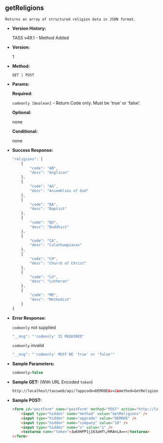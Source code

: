**getReligions**
----
	Returns an array of structured religion data in JSON format.
	
* **Version History:**

	TASS v49.1 - Method Added

* **Version:**

	1

* **Method:**

	`GET | POST`
  
* **Params:**

   **Required:**
 
	`codeonly [boolean]` - Return Code only. Must be 'true' or 'false'.                    

   **Optional:**

	none

   **Conditional:**

	none

* **Success Response:**

    ```javascript
    "religions": [
		{
			"code": "AN",
			"desc": "Anglican"
		},
		{
			"code": "AG",
			"desc": "Assemblies of God"
		},
		{
			"code": "BA",
			"desc": "Baptist"
		},
		{
			"code": "BU",
			"desc": "Buddhist"
		},
		{
			"code": "CA",
			"desc": "Calathumpianxx"
		},
		{
			"code": "CH",
			"desc": "Church of Christ"
		},
		{
			"code": "LU",
			"desc": "Lutheran"
		},
		{
			"code": "ME",
			"desc": "Methodist"
		}
	]
    ```
 
* **Error Response:**

    `codeonly` not supplied
    ```javascript
    "__msg": "'codeonly' IS REQUIRED"
    ```

    `codeonly` invalid
    ```javascript
    "__msg": "'codeonly' MUST BE 'true' or 'false'"
    ```
    
* **Sample Parameters:**

	```javascript
	codeonly=false
	```

* **Sample GET:** (With URL Encoded `token`)

	```HTML
	http://localhost/tassweb/api/?appcode=DEMOOE&v=1&method=GetReligions&token=3w6XHPP1j163aHf%2FHRAnLA%3D%3D&company=10
	```
  
* **Sample POST:**

	```HTML
	<form id="postForm" name="postForm" method="POST" action="http://localhost/tassweb/api/">
		<input type="hidden" name="method" value="GetReligions" />
		<input type="hidden" name="appcode" value="DEMOOE" />
		<input type="hidden" name="company" value="10" />
		<input type="hidden" name="v" value="1" />
		<textarea name="token">3w6XHPP1j163aHf\/HRAnLA==</textarea>
	</form>
	```